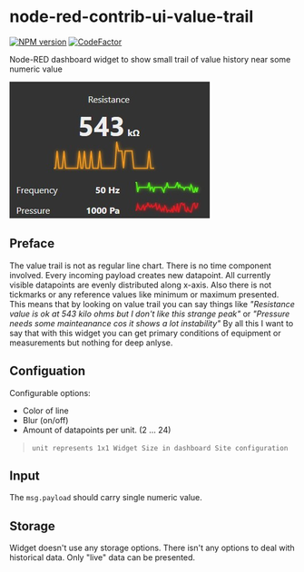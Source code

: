 # node-red-contrib-ui-value-trail



[![NPM version][npm-image]][npm-url]
[![CodeFactor](https://www.codefactor.io/repository/github/hotnipi/node-red-contrib-ui-value-trail/badge)](https://www.codefactor.io/repository/github/hotnipi/node-red-contrib-ui-value-trail)

[npm-image]: http://img.shields.io/npm/v/node-red-contrib-ui-value-trail.svg
[npm-url]: https://npmjs.org/package/node-red-contrib-ui-value-trail
Node-RED dashboard widget to show small trail of value history near some numeric value

![node-red-contrib-ui-value-trail.jpg](images/node-red-contrib-ui-value-trail.jpg)

## Preface
The value trail is not as regular line chart. There is no time component involved. Every incoming payload creates new datapoint. All currently visible datapoints are evenly distributed along x-axis. Also there is not tickmarks or any reference values like minimum or maximum presented. This means that by looking on value trail you can say things like *"Resistance value is ok at 543 kilo ohms but I don't like this strange peak"* or *"Pressure needs some mainteanance cos it shows a lot instability"* 
By all this I want to say that with this widget you can get primary conditions of equipment or measurements but nothing for deep anlyse.


## Configuation
Configurable options:
* Color of line
* Blur (on/off)
* Amount of datapoints per unit. (2 ... 24)
> `unit represents 1x1 Widget Size in dashboard Site configuration` 
 
 ## Input
 The `msg.payload` should carry single numeric value. 
 
 ## Storage
 Widget doesn't use any storage options. There isn't any options to deal with historical data. Only "live" data can be presented.
